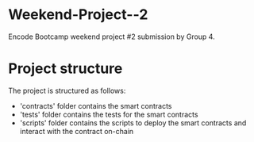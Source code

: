# Weekend-Project--2
Encode Bootcamp weekend project #2 submission by Group 4.

# Project structure
The project is structured as follows:
- 'contracts' folder contains the smart contracts
- 'tests' folder contains the tests for the smart contracts
- 'scripts' folder contains the scripts to deploy the smart contracts and interact with the contract on-chain
